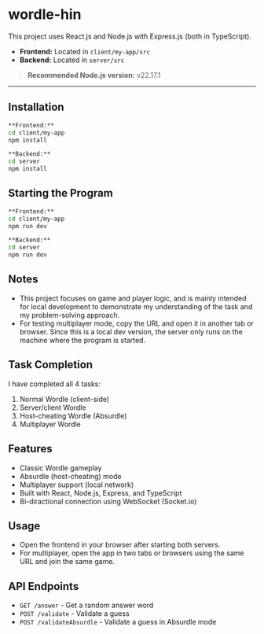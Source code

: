 # wordle-hin

This project uses React.js and Node.js with Express.js (both in TypeScript).

- **Frontend:** Located in `client/my-app/src`
- **Backend:** Located in `server/src`

> **Recommended Node.js version:** v22.17.1

---

## Installation

```sh
**Frontend:**
cd client/my-app
npm install

**Backend:**
cd server
npm install
```

## Starting the Program
```sh
**Frontend:**
cd client/my-app
npm run dev

**Backend:**
cd server
npm run dev
```

## Notes
- This project focuses on game and player logic, and is mainly intended for local development to demonstrate my understanding of the task and my problem-solving approach.
- For testing multiplayer mode, copy the URL and open it in another tab or browser. Since this is a local dev version, the server only runs on the machine where the program is started.

## Task Completion
I have completed all 4 tasks:

1. Normal Wordle (client-side)
2. Server/client Wordle
3. Host-cheating Wordle (Absurdle)
4. Multiplayer Wordle

## Features
- Classic Wordle gameplay
- Absurdle (host-cheating) mode
- Multiplayer support (local network)
- Built with React, Node.js, Express, and TypeScript
- Bi-diractional connection using WebSocket (Socket.io)

## Usage
- Open the frontend in your browser after starting both servers.
- For multiplayer, open the app in two tabs or browsers using the same URL and join the same game.

## API Endpoints
- `GET /answer` - Get a random answer word
- `POST /validate` - Validate a guess
- `POST /validateAbsurdle` - Validate a guess in Absurdle mode